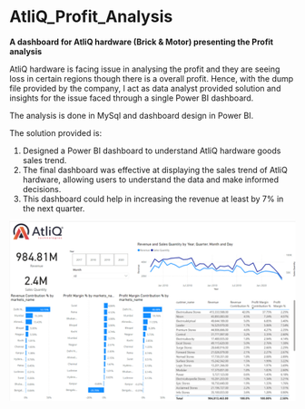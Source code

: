# AtliQ_Profit_Analysis
**A dashboard for AtliQ hardware (Brick &amp; Motor) presenting the Profit analysis**

AtliQ hardware is facing issue in analysing the profit and they are seeing loss in certain regions though there is a overall profit. Hence, with the dump file provided by the company, I act as data analyst provided solution and insights for the issue faced through a single Power BI dashboard.

The analysis is done in MySql and dashboard design in Power BI.

The solution provided is:
1) Designed a Power BI dashboard to understand AtliQ hardware goods sales trend.
2) The final dashboard was effective at displaying the sales trend of AtliQ hardware, allowing users to understand the data and make informed decisions.
3) This dashboard could help in increasing the revenue at least by 7% in the next quarter.

![Method](https://github.com/vishwanathspring22/AtliQ_Profit_Analysis/blob/main/Dashboard.png?raw=true)
